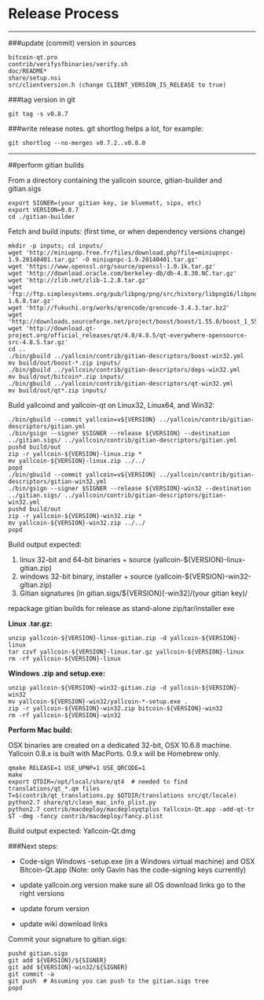 Release Process
====================

* * *

###update (commit) version in sources


	bitcoin-qt.pro
	contrib/verifysfbinaries/verify.sh
	doc/README*
	share/setup.nsi
	src/clientversion.h (change CLIENT_VERSION_IS_RELEASE to true)

###tag version in git

	git tag -s v0.8.7

###write release notes. git shortlog helps a lot, for example:

	git shortlog --no-merges v0.7.2..v0.8.0

* * *

##perform gitian builds

 From a directory containing the yallcoin source, gitian-builder and gitian.sigs
  
	export SIGNER=(your gitian key, ie bluematt, sipa, etc)
	export VERSION=0.8.7
	cd ./gitian-builder

 Fetch and build inputs: (first time, or when dependency versions change)

	mkdir -p inputs; cd inputs/
	wget 'http://miniupnp.free.fr/files/download.php?file=miniupnpc-1.9.20140401.tar.gz' -O miniupnpc-1.9.20140401.tar.gz'
	wget 'https://www.openssl.org/source/openssl-1.0.1k.tar.gz'
	wget 'http://download.oracle.com/berkeley-db/db-4.8.30.NC.tar.gz'
	wget 'http://zlib.net/zlib-1.2.8.tar.gz'
	wget 'ftp://ftp.simplesystems.org/pub/libpng/png/src/history/libpng16/libpng-1.6.8.tar.gz'
	wget 'http://fukuchi.org/works/qrencode/qrencode-3.4.3.tar.bz2'
	wget 'http://downloads.sourceforge.net/project/boost/boost/1.55.0/boost_1_55_0.tar.bz2'
	wget 'http://download.qt-project.org/official_releases/qt/4.8/4.8.5/qt-everywhere-opensource-src-4.8.5.tar.gz'
	cd ..
	./bin/gbuild ../yallcoin/contrib/gitian-descriptors/boost-win32.yml
	mv build/out/boost-*.zip inputs/
	./bin/gbuild ../yallcoin/contrib/gitian-descriptors/deps-win32.yml
	mv build/out/bitcoin*.zip inputs/
	./bin/gbuild ../yallcoin/contrib/gitian-descriptors/qt-win32.yml
	mv build/out/qt*.zip inputs/

 Build yallcoind and yallcoin-qt on Linux32, Linux64, and Win32:
  
	./bin/gbuild --commit yallcoin=v${VERSION} ../yallcoin/contrib/gitian-descriptors/gitian.yml
	./bin/gsign --signer $SIGNER --release ${VERSION} --destination ../gitian.sigs/ ../yallcoin/contrib/gitian-descriptors/gitian.yml
	pushd build/out
	zip -r yallcoin-${VERSION}-linux.zip *
	mv yallcoin-${VERSION}-linux.zip ../../
	popd
	./bin/gbuild --commit yallcoin=v${VERSION} ../yallcoin/contrib/gitian-descriptors/gitian-win32.yml
	./bin/gsign --signer $SIGNER --release ${VERSION}-win32 --destination ../gitian.sigs/ ../yallcoin/contrib/gitian-descriptors/gitian-win32.yml
	pushd build/out
	zip -r yallcoin-${VERSION}-win32.zip *
	mv yallcoin-${VERSION}-win32.zip ../../
	popd

  Build output expected:

  1. linux 32-bit and 64-bit binaries + source (yallcoin-${VERSION}-linux-gitian.zip)
  2. windows 32-bit binary, installer + source (yallcoin-${VERSION}-win32-gitian.zip)
  3. Gitian signatures (in gitian.sigs/${VERSION}[-win32]/(your gitian key)/

repackage gitian builds for release as stand-alone zip/tar/installer exe

**Linux .tar.gz:**

	unzip yallcoin-${VERSION}-linux-gitian.zip -d yallcoin-${VERSION}-linux
	tar czvf yallcoin-${VERSION}-linux.tar.gz yallcoin-${VERSION}-linux
	rm -rf yallcoin-${VERSION}-linux

**Windows .zip and setup.exe:**

	unzip yallcoin-${VERSION}-win32-gitian.zip -d yallcoin-${VERSION}-win32
	mv yallcoin-${VERSION}-win32/yallcoin-*-setup.exe .
	zip -r yallcoin-${VERSION}-win32.zip bitcoin-${VERSION}-win32
	rm -rf yallcoin-${VERSION}-win32

**Perform Mac build:**

  OSX binaries are created on a dedicated 32-bit, OSX 10.6.8 machine.
  Yallcoin 0.8.x is built with MacPorts.  0.9.x will be Homebrew only.

	qmake RELEASE=1 USE_UPNP=1 USE_QRCODE=1
	make
	export QTDIR=/opt/local/share/qt4  # needed to find translations/qt_*.qm files
	T=$(contrib/qt_translations.py $QTDIR/translations src/qt/locale)
	python2.7 share/qt/clean_mac_info_plist.py
	python2.7 contrib/macdeploy/macdeployqtplus Yallcoin-Qt.app -add-qt-tr $T -dmg -fancy contrib/macdeploy/fancy.plist

 Build output expected: Yallcoin-Qt.dmg

###Next steps:

* Code-sign Windows -setup.exe (in a Windows virtual machine) and
  OSX Bitcoin-Qt.app (Note: only Gavin has the code-signing keys currently)

* update yallcoin.org version
  make sure all OS download links go to the right versions

* update forum version

* update wiki download links

Commit your signature to gitian.sigs:

	pushd gitian.sigs
	git add ${VERSION}/${SIGNER}
	git add ${VERSION}-win32/${SIGNER}
	git commit -a
	git push  # Assuming you can push to the gitian.sigs tree
	popd

